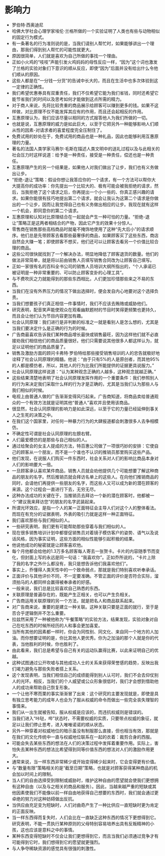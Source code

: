 # 影响力
- 罗伯特·西奥迪尼
- 哈佛大学社会心理学家埃伦·兰格所做的一个实验证明了人类也有些与动物相似的固定行为模式。
- 有一条著名的行为准则说的是，当我们请别人帮忙时，如果能够讲出一个理由，那我们得到别人帮忙的可能性就更大。
- 原因很简单，人们就是喜欢为自己所做的事找一个理由。
- 正如小火鸡的“吱吱”声能引发火鸡妈妈的母性反应一样，“因为”这个词也激发了兰格的实验对象们下意识的顺从反应，即使“因为”后面并没有给出什么令他们顺从的原因。
- 这些人都是在“一分钱一分货”的告诫中长大的，而且在生活中也多次体验到这一定律的正确性。
- 我们希望优惠券具有双重责任，我们不仅希望它能为我们省钱，同时还希望它能节省我们的时间以及思考如何才能做到这点所需的精力。
- 对于商人来说，先将比较贵重的商品展示给顾客可以赚到更多的钱。如果不这样做，对比原理不仅不能发挥其应有的作用，而且还会起相反的作用。
- 互惠原理认为，我们应该尽量以相同的方式报答他人为我们所做的一切。
- 也就是说，互惠原理的威力是如此巨大，以至于它把另外一种能够影响人们顺从性的因素-对请求者的喜爱程度完全压制住了。
- 免费试用的妙处在于，免费试用的商品也是一种礼品，因此也能够利用互惠原理的力量。
- 著名的法国人类学家马赛尔·毛斯在描述人类文明中的送礼过程以及与此相关的社会压力时这样说道：给予是一种责任，接受是一种责任，偿还也是一种责任。
- 互惠原理产生的另一个结果是，如果他人对我们做出了让步，我们也有义务做出让步。
- “拒绝-退让”策略：假设你想让我答应你的一个请求，有一个方法可以帮你大大提高你的成功率：你先提出一个比较大的、极有可能会被我拒绝的请求，然后，当我拒绝了这个请求之后，你再提出一个小一些的、你真正感兴趣的请求。如果你能很有技巧地提出第二个请求，就会让我认为这第二个请求是你做出的一个让步，因而让我觉得自己也有义务做出相应的让步。我现在就有这样一个机会，即同意你的第二个请求。
- 互惠原理和认知对比原理结合在一起就会产生一种可怕的力量。“拒绝-退让”策略正是这两者相结合的产物，因此它产生的效果十分惊人。
- 零售商在销售那些高档商品时就毫不掩饰地使用了这种“先大后小”的请求顺序。他们总是先带顾客去看那些最奢侈的商品，如果顾客买了这些东西，商店自然会大赚一笔；即使顾客不想买，他们还可以让顾客去看另一个价值比较合理的商品。
- 这些公司很快就找到了一个解决办法，明显地降低了顾客退货的数量。他们的做法非常简单，就是将以前由销售人员填写销售合同改为让顾客自己填写。
- 正如一家很有名的百科全书公司的销售人员培训大纲所指出的，“个人承诺已被证明是一种非常重要的、可以防止顾客变卦的心理工具”。
- 与不费吹灰之力就能得到的那些东西相比，人们更加珍惜那些来之不易的东西。
- 当我们在没有外界压力的情况下做出选择时，便会发自内心地要对这个选择负责。
- 当我们想要孩子们真正相信一件事情时，我们不应该去贿赂或威胁他们。
- 研究表明，配音笑声能使观众在观看幽默题材的节目时笑得更频繁也更持久，而且会让他们认为节目内容更加有趣。
- 社会认同原理：我们进行是非判断的标准之一就是看别人是怎么想的，尤其是当我们要决定什么是正确的行为的时候。
- 广告商最喜欢告诉我们某种商品增长最快或销售最旺，因为这样他们就不必直接劝我们相信他们的商品质量很好。他们只需要说其他很多人都这样认为，就足以证明他们的商品质量了。
- 销售及激励方面的顾问卡弗特·罗伯特给那些接受销售培训的人的忠告就极好地诠释了社会认同原理的精髓。他说：“由于只有5%的人是原创者，而其他95%的人都是模仿者，所以，其他人的行为比我们所能提供的证据更具说服力。”
- 社会认同原理这样说道：“认为某种观念正确的人越多，这种观念就越正确。”
- 这些结果清楚地表明了社会认同原理发挥作用的一个重要条件：我们参照别人的行为来决定我们采取什么样的行为才是正确的，尤其是当我们认为那些人与我们相似的时候。
- 电视上由普通人做的广告渐渐变得风行起来。广告商知道，将商品卖给普通观众的一个有效方法就是证明其他“普通人”喜欢并且使用该商品。
- 很显然，社会认同原理的影响力是如此深远，以至于它的力量已经延伸到事关人之生死的决策之中。
- 在我们这个国家里，对任何一种暴力行为的大肆报道都会刺激很多人去争相模仿。
- 不确定性可谓是社会认同原理的左膀右臂。
- 人们最爱模仿的是那些与自己相似的人。
- 通过给聚会的女主人提成的方法，特百惠公司做了一项很巧妙的安排：它使自己的顾客从一个朋友，而不是一个谁也不认识的推销员那里购买这些产品。
- 他们发现，在说服人们购买一件东西时，社会关系对人们的影响比商品本身对人们的影响要大一倍。
- 一旦顾客承认喜欢某件商品，销售人员就会劝他提供几个可能想要了解这种商品的朋友的名字。然后推销员就会拜访名单上的这些人。在向他们推销商品的同时，会请他们再提供一些朋友的名字，而这些人又可以成为新的潜在顾客的来源。这个过程会一直进行下去，无穷无尽。
- 这种办法成功的关键在于，当推销员去拜访一个新的潜在顾客时，他都被一个“建议我来拜访您”的朋友的名字武装起来。
- 所谓光环效应，是指一个人的某一正面特征会主导人们对这个人的整体看法。而现在有充分的证据表明，外表的吸引力就是这样一种正面特征。
- 我们喜欢那些与我们相似的人。
- 一些研究表明，我们更有可能帮助那些穿着与我们相似的人。
- 现在很多销售培训计划中都督促销售员对着镜子模仿客户的姿势、语气以及说话风格，因为事实证明，这些方面的相似性能够引起积极的结果。
- 他说他成功的秘密就是让顾客喜欢他。
- 每个月他都会给他的1.3万多名顾客每人寄去一张贺卡。卡片的内容随季节而变化，但封面上写的永远是同一句话：“我喜欢你”。正如乔所说的，“卡片上除了我的名字之外什么都没有，我只是想告诉他们我喜欢他们”。
- 事实上，乔懂得人类天性中的一个致命弱点，那就是我们特别喜欢听奉承话。
- 正面评价与其他评价不同，不一定要准确。不管正面的评价是否符合实际，溜须拍马的人都同样会赢得被奉承者的好感。
- 一般来说，我们总是比较喜欢自己熟悉的东西。
- 关联原理是普遍存在的，既能产生正相关，也可以产生负相关。
- 广告商运用关联原理的另一个方法，就是把名人和商品联系起来。
- 对广告商来说，重要的是建立一种关联。这种关联只要是正面的就行，至于是否合乎逻辑倒并不怎么重要。
- 拉兹然采用了一种被他称为“午餐策略”的实验方法，结果发现，实验对象对自己在吃东西的时候所经历的人和事会更加喜爱。
- 当所有其他的因素都一样时，你会为同性别、同文化、来自同一个地方的人加油。而你想要证明的是，你比其他人更优秀。你为之加油的那个人就是你的代表，当他胜利的时候，你也胜利了。
- 由此看来，我们总是希望与自己有关的运动队赢得比赛，以此来证明自己的优越。
- 这种试图通过公开吹嘘与其他成功人士的关系来获得荣誉感的趋势，反映出我们竭力避免与那些失败者搭上关系。
- 这个发现表明，当我们相信自己的成绩能得到别人认可时，我们不会去仰仗别人的光环。相反，当我们的个人威望或公众形象很低时，我们才会想到借助他人的成功来帮助自己恢复形象。
- 一个让他不寒而栗的事实渐渐冒了出来：这个研究的主要发现就是，即使是具有独立思考能力的成年人也会为了服从权威的命令而做出一些完全丧失理智的事情来。
- 我们从一出生就被告知，服从权威是应该的，而违抗权威则是错误的。
- 当我们进入“咔哒，哔”状态时，不需要权威的实质，只要带点权威的象征，就足以让我们停止思考，进入唯唯诺诺的顺从状态。
- 另外一种穿着对权威地位的暗示虽没有制服那么直接，但也相当有效，那就是在我们的文化传统中一直与权威地位联系在一起的衣着：裁剪合身的西服。
- 可能会失去某些东西的想法在人们的决策过程中发挥着重要作用。实际上，害怕失去某种东西的想法比希望得到同等价值东西的想法对人们的激励作用更大。
- 通常来说，当一样东西非常稀少或开始变得稀少起来时，它会变得更有价值。
- 与“数量有限”策略相关的是“截至日期”策略，也就是对顾客获得某种商品的机会加以时间上的限制。
- 当人们的自由选择受到限制或威胁时，维护这种自由的愿望就会使我们更想拥有这种自由（以及与之相关的商品和服务）。因此，当越来越严重的短缺或其他因素使我们不能像以前一样自由地获得自己想要的东西时，我们就会通过更卓绝的努力对这种妨碍做出反抗。
- 当供应由充足变为短缺时，人们对曲奇产生了一种比供应一直短缺时更为肯定的正面反映。
- 当一样东西得而复失时，人们会比在一直缺乏这种东西的情况下更想得到它。研究表明，不能一贯执行某种原则的父母特别容易培养出具有反叛精神的小孩，这也应该是意料之中的事情。
- 某种东西变得短缺时不仅会让我们更想得到它，而且当我们必须通过竞争才有可能得到它时，我们想得到它的愿望就更强烈。
- 与人争夺稀缺资源的感觉具有很强的刺激性。
